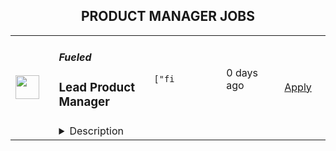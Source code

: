 <div align="center"><h2>PRODUCT MANAGER JOBS</h2></div><table><tr>
                <td width="100" height="100" rowspan="2">
                    <img src="https://avatars.githubusercontent.com/u/3440434?s=200&v=4" width="38px" height="auto">
                </td>
                <td width="300">
                    <h5>Fueled</h5>
                    <h3>Lead Product Manager </h3>
                </td>
                <td width="300">
                    <code>["fi</code>
                </td>
                <td width="200">
                <text>0 days ago</text>
                </td>
                <td width="100" rowspan="2">
                <a href="https://www.realworkfromanywhere.com/jobs/lead-product-manager-fueled-6537" align="right" target="_blank">Apply</a>
                </td>
            </tr>
            <tr>
                <td colspan="3">
                <details><summary>Description</summary>
                &lt;p&gt;&lt;strong&gt;Location:&lt;/strong&gt; Remote - North America &amp;amp; UK (Open to applicants located anywhere in the US, Canada, or United Kingdom)&lt;/p&gt;
&lt;p&gt;Fueled is a leading digital strategy, design, and engineering agency. Recently united with 10up – &lt;a href=&quot;https://10up.com/blog/2025/new-fueled-brand-10up-becomes-wordpress-practice/&quot;&gt;now the brand of our WordPress practice&lt;/a&gt; – we are a 300+ person team that has designed and built hundreds of digital products and experiences for brands like Google, Apple, The New York Times, ESPN, Victoria’s Secret, MGM Resorts, Albertsons, and CLEAR.&lt;/p&gt;
&lt;p&gt;We’re looking for a &lt;strong&gt;Lead Product Manager&lt;/strong&gt; to join our team and drive the successful discovery, definition, and delivery of digital experiences for our clients. This is a hands-on role for someone who thrives at the intersection of user needs, business strategy, and execution. You’ll lead engagements with cross-functional teams while serving as a strategic partner to our clients.&lt;/p&gt;
&lt;h3&gt;&lt;strong&gt;What you will do:&lt;/strong&gt;&lt;/h3&gt;
&lt;ul&gt;
&lt;li data-stringify-indent=&quot;0&quot; data-stringify-border=&quot;0&quot;&gt;Own client relationships as the primary product contact, leading stakeholder conversations and key decisions from kick-off through delivery.&lt;/li&gt;
&lt;li data-stringify-indent=&quot;0&quot; data-stringify-border=&quot;0&quot;&gt;Define what to build by translating business goals and user needs into clear product strategies, roadmaps, and requirements — we build what’s truly needed, not just what’s requested.&lt;/li&gt;
&lt;li data-stringify-indent=&quot;0&quot; data-stringify-border=&quot;0&quot;&gt;Drive discovery and champion for product thinking by leading workshops, conducting comparative audits, and running user research to align teams and uncover opportunities.&lt;/li&gt;
&lt;li data-stringify-indent=&quot;0&quot; data-stringify-border=&quot;0&quot;&gt;Deliver clarity through well-crafted product documentation, user stories, and prioritization frameworks that enable effective execution across design and engineering.&lt;/li&gt;
&lt;li data-stringify-indent=&quot;0&quot; data-stringify-border=&quot;0&quot;&gt;Leverage AI tools to streamline delivery, surface insights, and validate assumptions, wherever they offer genuine value.&lt;/li&gt;
&lt;/ul&gt;
&lt;h3&gt;&lt;strong&gt;&lt;span class=&quot;notion-enable-hover&quot; data-token-index=&quot;0&quot;&gt;About you:&lt;/span&gt;&lt;/strong&gt;&lt;/h3&gt;
&lt;ul&gt;
&lt;li data-stringify-indent=&quot;0&quot; data-stringify-border=&quot;0&quot;&gt;You bring 5+ years of experience in digital product management, including at least 2 years in a client-facing or agency setting. You’re comfortable operating in fast-paced, remote teams spread across time zones.&lt;/li&gt;
&lt;li data-stringify-indent=&quot;0&quot; data-stringify-border=&quot;0&quot;&gt;You have a solid track record of shipping mobile apps and/or responsive web platforms, and you’re confident leading strategic conversations with senior stakeholders, balancing scope, value, and feasibility.&lt;/li&gt;
&lt;li data-stringify-indent=&quot;0&quot; data-stringify-border=&quot;0&quot;&gt;You&#39;re experienced across the full product lifecycle, from navigating ambiguous discovery phases to managing detailed QA, and well-versed in lean/agile methodologies through sprint-based delivery with cross-functional teams.&lt;/li&gt;
&lt;li data-stringify-indent=&quot;0&quot; data-stringify-border=&quot;0&quot;&gt;You are technically fluent, you collaborate effectively with engineers, understand common constraints and architectures, and are adept in tools like Figma, FigJam, Notion, and Linear.&lt;/li&gt;
&lt;li data-stringify-indent=&quot;0&quot; data-stringify-border=&quot;0&quot;&gt;You’re energized by AI and emerging technologies, and excited about using them to build smarter, faster, and better.&lt;/li&gt;
&lt;/ul&gt;
&lt;h3&gt;&lt;strong&gt;Benefits &amp;amp; Salary&lt;/strong&gt;&lt;/h3&gt;
&lt;p&gt;We offer competitive salaries and benefits. Compensation is determined based on a variety of factors including relevant experience, other job-related qualifications, geographic location, and business needs.&lt;/p&gt;
&lt;h3 style=&quot;text-align: left;&quot;&gt;&lt;strong&gt;Join our Team&lt;/strong&gt;&lt;/h3&gt;
&lt;p&gt;If you are passionate about Fueled&#39;s mission and think you have what it takes to be successful in this role, even if you don&#39;t check all the boxes - please apply. We&#39;d appreciate the opportunity to personally review your application. Everyone gets a response.&lt;/p&gt;
&lt;p&gt;We don&#39;t want you to miss any communication from us! To ensure you receive updates on your application, please add&amp;nbsp;&lt;a class=&quot;c-link c-link--focus-visible&quot; href=&quot;mailto:jobs@fueled.com&quot; target=&quot;_blank&quot; data-stringify-link=&quot;mailto:jobs@fueled.com&quot; data-sk=&quot;tooltip_parent&quot;&gt;jobs@fueled.com&lt;/a&gt;&amp;nbsp;to your contacts list!&lt;/p&gt;
&lt;p&gt;Any data provided will be processed in accordance with applicable law and our&amp;nbsp;&lt;a href=&quot;https://fueled.com/privacy-policy/&quot; target=&quot;_blank&quot;&gt;privacy policy&lt;/a&gt;. Curious about what to expect during our talent process? Check it out&amp;nbsp;&lt;a href=&quot;https://www.notion.so/fueled/What-to-Expect-from-the-Interview-Process-at-Fueled-1d84dccd9d8b80f8a0b0d40b244f4caf?pvs=4&quot; target=&quot;_blank&quot;&gt;here&lt;/a&gt;.&amp;nbsp;&lt;/p&gt;
&lt;p style=&quot;text-align: left;&quot;&gt;&amp;nbsp;&lt;/p&gt;
&lt;p&gt;&amp;nbsp;&lt;/p&gt;
                </details>
                </td>
            </tr></table>